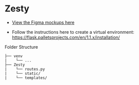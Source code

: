 # Zesty


* [View the Figma mockups here](https://www.figma.com/file/rKCVOp70tLCvjTWdO5pVeW/Recipe?node-id=0%3A1)


* Follow the instructions here to create a virtual environment: https://flask.palletsprojects.com/en/1.1.x/installation/

Folder Structure
```
├── venv
|    └── ...
├── Zesty
|    └── routes.py
|    └── static/
|    └── templates/

```
